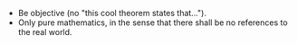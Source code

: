  * Be objective (no "this cool theorem states that...").
 * Only pure mathematics, in the sense that there shall be no references to the real world.
